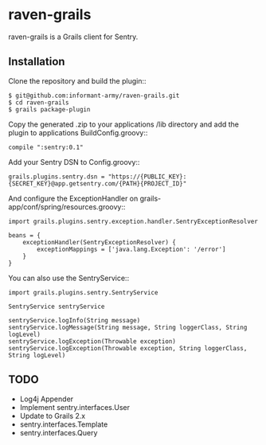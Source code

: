 raven-grails
============

raven-grails is a Grails client for Sentry. 

Installation
------------

Clone the repository and build the plugin::

    $ git@github.com:informant-army/raven-grails.git
    $ cd raven-grails
    $ grails package-plugin

Copy the generated .zip to your applications /lib directory and add the plugin to applications BuildConfig.groovy::

    compile ":sentry:0.1"

Add your Sentry DSN to Config.groovy::

    grails.plugins.sentry.dsn = "https://{PUBLIC_KEY}:{SECRET_KEY}@app.getsentry.com/{PATH}{PROJECT_ID}"

And configure the ExceptionHandler on grails-app/conf/spring/resources.groovy::

    import grails.plugins.sentry.exception.handler.SentryExceptionResolver

    beans = {
        exceptionHandler(SentryExceptionResolver) {
            exceptionMappings = ['java.lang.Exception': '/error']
        }
    }

You can also use the SentryService::

    import grails.plugins.sentry.SentryService

    SentryService sentryService

    sentryService.logInfo(String message)
    sentryService.logMessage(String message, String loggerClass, String logLevel)
    sentryService.logException(Throwable exception)
    sentryService.logException(Throwable exception, String loggerClass, String logLevel)

TODO
----

* Log4j Appender
* Implement sentry.interfaces.User
* Update to Grails 2.x
* sentry.interfaces.Template
* sentry.interfaces.Query
